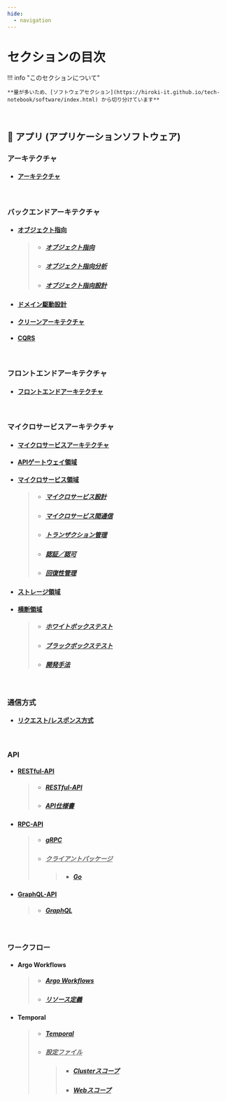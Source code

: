 ```yaml
---
hide:
  - navigation
---
```


# セクションの目次

!!! info "このセクションについて"

    **量が多いため、[ソフトウェアセクション](https://hiroki-it.github.io/tech-notebook/software/index.html) から切り分けています**

<br>

## 🚀 アプリ (アプリケーションソフトウェア)

### アーキテクチャ

- #### [アーキテクチャ](https://hiroki-it.github.io/tech-notebook/software/software_application_architecture.html)

<br>

### バックエンドアーキテクチャ

- #### <u>オブジェクト指向</u>

  > - ##### [︎オブジェクト指向](https://hiroki-it.github.io/tech-notebook/software/software_application_architecture_backend_object_orientation.html)
  > - ##### [︎オブジェクト指向分析](https://hiroki-it.github.io/tech-notebook/software/software_application_architecture_backend_object_orientation_analysis.html)
  > - ##### [︎オブジェクト指向設計](https://hiroki-it.github.io/tech-notebook/software/software_application_architecture_backend_object_orientation_design.html)

- #### [︎ドメイン駆動設計](https://hiroki-it.github.io/tech-notebook/software/software_application_architecture_backend_domain_driven_design.html)

- #### [︎クリーンアーキテクチャ](https://hiroki-it.github.io/tech-notebook/software/software_application_architecture_backend_domain_driven_design_clean_architecture.html)

- #### [︎CQRS](https://hiroki-it.github.io/tech-notebook/software/software_application_architecture_backend_cqrs.html)

<br>

### フロントエンドアーキテクチャ

- #### [︎フロントエンドアーキテクチャ](https://hiroki-it.github.io/tech-notebook/software/software_application_architecture_frontend.html)

<br>

### マイクロサービスアーキテクチャ

- #### [︎マイクロサービスアーキテクチャ](https://hiroki-it.github.io/tech-notebook/software/software_application_architecture_microservices.html)

- #### [APIゲートウェイ領域](https://hiroki-it.github.io/tech-notebook/software/software_application_architecture_microservices_api_gateway.html)

- #### <u>マイクロサービス領域</u>

  > - ##### [マイクロサービス設計](https://hiroki-it.github.io/tech-notebook/software/software_application_architecture_microservices_services_design.html)
  > - ##### [マイクロサービス間通信](https://hiroki-it.github.io/tech-notebook/software/software_application_architecture_microservices_services_connection.html)
  > - ##### [トランザクション管理](https://hiroki-it.github.io/tech-notebook/software/software_application_architecture_microservices_services_transaction.html)
  > - ##### [認証／認可](https://hiroki-it.github.io/tech-notebook/software/software_application_architecture_microservices_services_auth.html)
  > - ##### [回復性管理](https://hiroki-it.github.io/tech-notebook/software/software_application_architecture_microservices_services_resiliency.html)

- #### [ストレージ領域](https://hiroki-it.github.io/tech-notebook/software/software_application_architecture_microservices_storage.html)

- #### <u>横断領域</u>

  > - ##### [ホワイトボックステスト](https://hiroki-it.github.io/tech-notebook/software/software_application_architecture_microservices_test_whitebox.html)
  > - ##### [ブラックボックステスト](https://hiroki-it.github.io/tech-notebook/software/software_application_architecture_microservices_test_blackbox.html)
  > - ##### [開発手法](https://hiroki-it.github.io/tech-notebook/software/software_application_architecture_microservices_development.html)

<br>

### 通信方式

- #### [リクエスト/レスポンス方式](https://hiroki-it.github.io/tech-notebook/software/software_application_communication_style_request_response.html)

<br>

### API

- #### <u>RESTful-API</u>

  > - ##### [︎RESTful-API](https://hiroki-it.github.io/tech-notebook/software/software_application_api_restful.html)
  > - ##### [︎API仕様書](https://hiroki-it.github.io/tech-notebook/software/software_application_api_restful_api_specification.html)

- #### <u>RPC-API</u>

  > - ##### [︎gRPC](https://hiroki-it.github.io/tech-notebook/software/software_application_api_rpc_api_grpc.html)
  > - ##### <u>クライアントパッケージ</u>
  >   > - ##### [Go](https://hiroki-it.github.io/tech-notebook/software/software_application_api_rpc_api_grpc_client_package_go.html)

- #### <u>GraphQL-API</u>

  > - ##### [GraphQL](https://hiroki-it.github.io/tech-notebook/software/software_application_api_graphql_api_graphql.html)

<br>

### ワークフロー

- #### Argo Workflows

  > - ##### [Argo Workflows](https://hiroki-it.github.io/tech-notebook/software/software_application_workflow_argoworkflow.html)
  > - ##### [︎リソース定義](https://hiroki-it.github.io/tech-notebook/software/software_application_workflow_argoworkflow_resource_definition.html)

- #### Temporal

  > - ##### [Temporal](https://hiroki-it.github.io/tech-notebook/software/software_application_workflow_temporal.html)
  > - ##### <u>設定ファイル</u>
  >   > - ##### [Clusterスコープ](https://hiroki-it.github.io/tech-notebook/software/software_application_workflow_temporal_conf_cluster.html)
  >   > - ##### [Webスコープ](https://hiroki-it.github.io/tech-notebook/software/software_application_workflow_temporal_conf_web.html)
